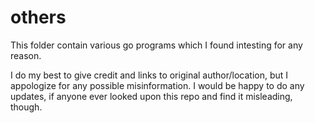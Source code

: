 # others

This folder contain various go programs which I found intesting for any reason.

I do my best to give credit and links to original author/location, but I appologize for any possible misinformation. I would be happy to do any updates, if anyone ever looked upon this repo and find it misleading, though. 
